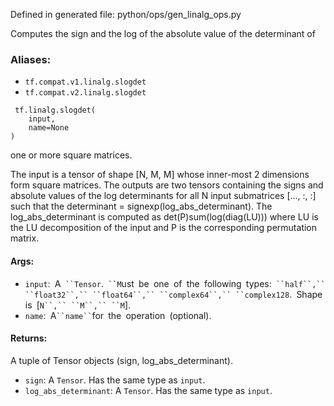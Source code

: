 
Defined in generated file: python/ops/gen_linalg_ops.py

Computes the sign and the log of the absolute value of the determinant of
### Aliases:
- `tf.compat.v1.linalg.slogdet`
- `tf.compat.v2.linalg.slogdet`

```
 tf.linalg.slogdet(
    input,
    name=None
)
```

one or more square matrices.

The input is a tensor of shape [N, M, M] whose inner-most 2 dimensions form square matrices. The outputs are two tensors containing the signs and absolute values of the log determinants for all N input submatrices [..., :, :] such that the determinant = signexp(log_abs_determinant). The log_abs_determinant is computed as det(P)sum(log(diag(LU))) where LU is the LU decomposition of the input and P is the corresponding permutation matrix.
#### Args:
- `input`:` `A` ``Tensor`.` ``M`ust` `be` `one` `of` `the` `following` `types:` ``half``,`` ``float32``,`` ``float64``,`` ``complex64``,`` ``complex128`.` `Shape` `is` `[`N``,`` ``M``,`` ``M`].
- `name`:` `A` ``name`` `for` `the` `operation` `(optional).
#### Returns:

A tuple of Tensor objects (sign, log_abs_determinant).
- `sign`: A `Tensor`. Has the same type as `input`.
- `log_abs_determinant`: A `Tensor`. Has the same type as `input`.
